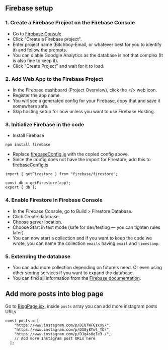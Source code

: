 ## Firebase setup

### 1. Create a Firebase Project on the Firebase Console

- Go to [Firebase Console](https://console.firebase.google.com/u/0/).
- Click "Create a Firebase project".
- Enter project name (Bitchboy-Email, or whatever best for you to identify it) and follow the prompts.
- You can diable Goodgle Analytics as the database is not that complex (It is also fine to keep it).
- Click "Create Project" and wait for it to load.

### 2. Add Web App to the Firebase Project

- In the Firebase dashboard (Project Overview), click the </> web icon.
- Register the app name.
- You will see a generated config for your Firebase, copy that and save it somewhere safe.
- Skip hosting setup for now unless you want to use Firebase Hosting.

### 3. Initialize Firebase in the code

- Install Firebase
```
npm install firebase
```
- Replace [firebaseConfig.js](/project-bitchboy/firebase/firebaseConfig.js) with the copied config above. 
- Since the config does not have the import for Firestore, add this to [firebaseConfig.js](/project-bitchboy/firebase/firebaseConfig.js)
```
import { getFirestore } from "firebase/firestore";

const db = getFirestore(app);
export { db };
```

### 4. Enable Firestore in Firebase Console

- In the Firebase Console, go to Build > Firestore Database.
- Click Create database.
- Choose server location.
- Choose Start in test mode (safe for dev/testing — you can tighten rules later).
- You can now start a collection and if you want to keep the code we wrote, you can name the collection `emails` having `email` and `timestamp`.

### 5. Extending the database

- You can add more collection depending on future's need. Or even using other storing services if you want to expand the database.
- You can find all information from the [Firebase documentation](https://firebase.google.com/docs).

## Add more posts into blog page

Go to [BlogPage.jsx](/project-bitchboy/src/pages/BlogPage.jsx), inside `posts` array you can add more instagram posts URLs

```
const posts = [
    "https://www.instagram.com/p/DI8TWFGsxXy/",
    "https://www.instagram.com/p/DIGy8Ywt_YQ/",
    "https://www.instagram.com/p/DJg4sUgIe3-/",
    // Add more Instagram post URLs here
  ];
```